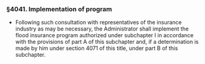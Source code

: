 ### §4041. Implementation of program
* Following such consultation with representatives of the insurance industry as may be necessary, the Administrator shall implement the flood insurance program authorized under subchapter I in accordance with the provisions of part A of this subchapter and, if a determination is made by him under section 4071 of this title, under part B of this subchapter.